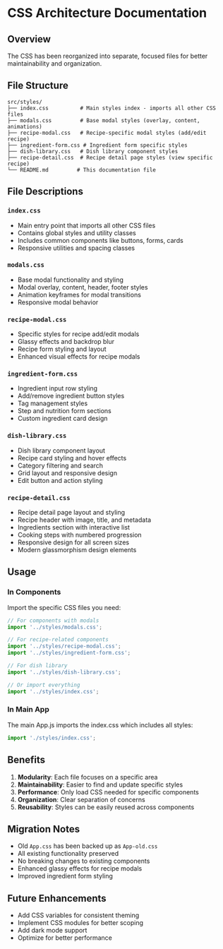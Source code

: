 # CSS Architecture Documentation

## Overview
The CSS has been reorganized into separate, focused files for better maintainability and organization.

## File Structure

```
src/styles/
├── index.css          # Main styles index - imports all other CSS files
├── modals.css         # Base modal styles (overlay, content, animations)
├── recipe-modal.css   # Recipe-specific modal styles (add/edit recipe)
├── ingredient-form.css # Ingredient form specific styles
├── dish-library.css   # Dish library component styles
├── recipe-detail.css  # Recipe detail page styles (view specific recipe)
└── README.md         # This documentation file
```

## File Descriptions

### `index.css`
- Main entry point that imports all other CSS files
- Contains global styles and utility classes
- Includes common components like buttons, forms, cards
- Responsive utilities and spacing classes

### `modals.css`
- Base modal functionality and styling
- Modal overlay, content, header, footer styles
- Animation keyframes for modal transitions
- Responsive modal behavior

### `recipe-modal.css`
- Specific styles for recipe add/edit modals
- Glassy effects and backdrop blur
- Recipe form styling and layout
- Enhanced visual effects for recipe modals

### `ingredient-form.css`
- Ingredient input row styling
- Add/remove ingredient button styles
- Tag management styles
- Step and nutrition form sections
- Custom ingredient card design

### `dish-library.css`
- Dish library component layout
- Recipe card styling and hover effects
- Category filtering and search
- Grid layout and responsive design
- Edit button and action styling

### `recipe-detail.css`
- Recipe detail page layout and styling
- Recipe header with image, title, and metadata
- Ingredients section with interactive list
- Cooking steps with numbered progression
- Responsive design for all screen sizes
- Modern glassmorphism design elements

## Usage

### In Components
Import the specific CSS files you need:

```javascript
// For components with modals
import '../styles/modals.css';

// For recipe-related components
import '../styles/recipe-modal.css';
import '../styles/ingredient-form.css';

// For dish library
import '../styles/dish-library.css';

// Or import everything
import '../styles/index.css';
```

### In Main App
The main App.js imports the index.css which includes all styles:

```javascript
import './styles/index.css';
```

## Benefits

1. **Modularity**: Each file focuses on a specific area
2. **Maintainability**: Easier to find and update specific styles
3. **Performance**: Only load CSS needed for specific components
4. **Organization**: Clear separation of concerns
5. **Reusability**: Styles can be easily reused across components

## Migration Notes

- Old `App.css` has been backed up as `App-old.css`
- All existing functionality preserved
- No breaking changes to existing components
- Enhanced glassy effects for recipe modals
- Improved ingredient form styling

## Future Enhancements

- Add CSS variables for consistent theming
- Implement CSS modules for better scoping
- Add dark mode support
- Optimize for better performance
